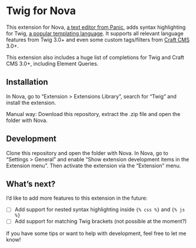 # Twig for Nova

This extension for Nova, [a text editor from Panic](https://nova.app/), adds syntax highlighting for Twig, [a popular templating language](https://twig.symfony.com/). It supports all relevant language features from Twig 3.0+ and even some custom tags/filters from [Craft CMS](https://craftcms.com/) 3.0+.

This extension also includes a huge list of completions for Twig and Craft CMS 3.0+, including Element Queries.

## Installation

In Nova, go to “Extension > Extensions Library”, search for “Twig” and install the extension.

Manual way: Download this repository, extract the .zip file and open the folder with Nova.

## Development

Clone this repository and open the folder with Nova. In Nova, go to “Settings > General” and enable “Show extension development items in the Extension menu”. Then activate the extension via the “Extension” menu.

## What’s next?

I’d like to add more features to this extension in the future:

- [ ] Add support for nested syntax highlighting inside `{% css %}` and `{% js %}`
- [ ] Add support for matching Twig brackets (not possible at the moment?)

If you have some tips or want to help with development, feel free to let me know!
